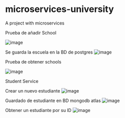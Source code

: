 # microservices-university
A project with microservices

Prueba de añadir School

![image](https://github.com/emanuelRiveraA/microservices-university/assets/64047865/15a138bb-1e80-4b8b-a9e7-d533f0691934)

Se guarda la escuela en la BD de postgres
![image](https://github.com/emanuelRiveraA/microservices-university/assets/64047865/c781e9aa-dd2d-4f5e-b9e2-0f5cccd1bc59)


Prueba de obtener schools

![image](https://github.com/emanuelRiveraA/microservices-university/assets/64047865/45e6892a-92db-4c5a-9a21-9df53afc68dd)

Student Service

Crear un nuevo estudiante
![image](https://github.com/emanuelRiveraA/microservices-university/assets/64047865/2b31844b-8b0c-44e5-a92d-322db77ce9fe)

Guardado de estudiante en BD mongodb atlas
![image](https://github.com/emanuelRiveraA/microservices-university/assets/64047865/9e634b4f-d47f-4892-81e0-978b541b82b4)

Obtener un estudiante por su ID
![image](https://github.com/emanuelRiveraA/microservices-university/assets/64047865/e6e2095c-3367-472f-9a17-d32303c0ac2e)


